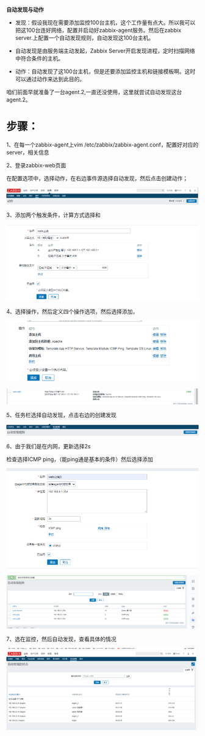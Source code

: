 **自动发现与动作**

- 发现：假设我现在需要添加监控100台主机，这个工作量有点大。所以我可以把这100台连好网络，配置并启动好zabbix-agent服务。然后在zabbix server.上配置一个自动发现规则，自动发现这100台主机。

- 自动发现是由服务端主动发起，Zabbix Server开启发现进程，定时扫描网络中符合条件的主机。

- 动作：自动发现了这100台主机，但是还要添加监控主机和链接模板啊。这时可以通过动作来达到此目的。

咱们前面早就准备了一台agent.2,一直还没使用，这里就尝试自动发现这台agent.2。

# 步骤：

1、在每一个zabbix-agent上vim /etc/zabbix/zabbix-agent.conf，配置好对应的server，相关信息

2、登录zabbix-web页面

在配置选项中，选择动作，在右边事件源选择自动发现，然后点击创建动作；

![](images/WEBRESOURCE5db07bd99eeb638aae6b3d1ca363ed7c截图.png)

3、添加两个触发条件，计算方式选择和

![](images/WEBRESOURCEed994b924f108789df0cdc41af814ab1截图.png)

4、选择操作，然后定义四个操作选项，然后选择添加，

![](images/WEBRESOURCEfd6cf1af2d57f99613f5653687a6f518截图.png)

![](images/WEBRESOURCE61c6293ab1c1d0a7392f0136c18bbadc截图.png)

5、任务栏选择自动发现，点击右边的创建发现

![](images/WEBRESOURCEb220a2356ae5a102b73dc5f8cf09f317截图.png)

6、由于我们是在内网，更新选择2s

检查选择ICMP ping，（能ping通是基本的条件）然后选择添加

![](images/WEBRESOURCE6d3dc45c447d03b7330b8bb283db9138截图.png)

![](images/WEBRESOURCE7cd3b4b2e7fab6dce976a53549408eff截图.png)

7、选在监控，然后自动发现，查看具体的情况

![](images/WEBRESOURCE2ac46ffd64ca68e29f25f9639aa9781a截图.png)
